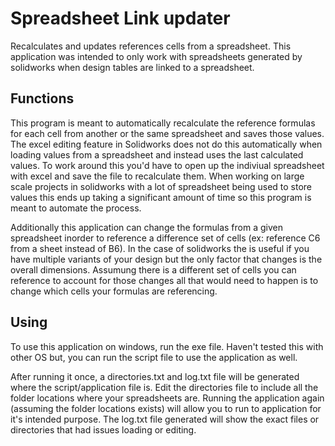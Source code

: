# Spreadsheet Link updater
Recalculates and updates references cells from a spreadsheet. This application was intended to only work with spreadsheets generated by solidworks when design tables are linked to a spreadsheet.

## Functions
This program is meant to automatically recalculate the reference formulas for each cell from another or the same spreadsheet and saves those values. The excel editing feature in Solidworks does not do this automatically when loading values from a spreadsheet and instead uses the last calculated values. To work around this you'd have to open up the indiviual spreadsheet with excel and save the file to recalculate them. When working on large scale projects in solidworks with a lot of spreadsheet being used to store values this ends up taking a significant amount of time so this program is meant to automate the process.

Additionally this application can change the formulas from a given spreadsheet inorder to reference a difference set of cells (ex: reference C6 from a sheet instead of B6). In the case of solidworks the is useful if you have multiple variants of your design but the only factor that changes is the overall dimensions. Assumung there is a different set of cells you can reference to account for those changes all that would need to happen is to change which cells your formulas are referencing.

## Using
To use this application on windows, run the exe file. Haven't tested this with other OS but, you can run the script file to use the application as well.

After running it once, a directories.txt and log.txt file will be generated where the script/application file is. Edit the directories file to include all the folder locations where your spreadsheets are. Running the application again (assuming the folder locations exists) will allow you to run to application for it's intended purpose. The log.txt file generated will show the exact files or directories that had issues loading or editing.
